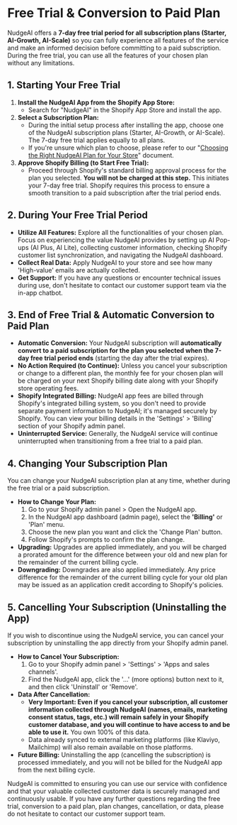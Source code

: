 # Free Trial & Conversion to Paid Plan

NudgeAI offers a **7-day free trial period for all subscription plans (Starter, AI-Growth, AI-Scale)** so you can fully experience all features of the service and make an informed decision before committing to a paid subscription. During the free trial, you can use all the features of your chosen plan without any limitations.

## 1. Starting Your Free Trial

1.  **Install the NudgeAI App from the Shopify App Store:**
    *   Search for "NudgeAI" in the Shopify App Store and install the app.
2.  **Select a Subscription Plan:**
    *   During the initial setup process after installing the app, choose one of the NudgeAI subscription plans (Starter, AI-Growth, or AI-Scale). The 7-day free trial applies equally to all plans.
    *   If you're unsure which plan to choose, please refer to our "[Choosing the Right NudgeAI Plan for Your Store](./choosing-your-plan.md)" document.
3.  **Approve Shopify Billing (to Start Free Trial):**
    *   Proceed through Shopify's standard billing approval process for the plan you selected. **You will not be charged at this step.** This initiates your 7-day free trial. Shopify requires this process to ensure a smooth transition to a paid subscription after the trial period ends.

## 2. During Your Free Trial Period

*   **Utilize All Features:** Explore all the functionalities of your chosen plan. Focus on experiencing the value NudgeAI provides by setting up AI Pop-ups (AI Plus, AI Lite), collecting customer information, checking Shopify customer list synchronization, and navigating the NudgeAI dashboard.
*   **Collect Real Data:** Apply NudgeAI to your store and see how many 'High-value' emails are actually collected.
*   **Get Support:** If you have any questions or encounter technical issues during use, don't hesitate to contact our customer support team via the in-app chatbot.

## 3. End of Free Trial & Automatic Conversion to Paid Plan

*   **Automatic Conversion:** Your NudgeAI subscription will **automatically convert to a paid subscription for the plan you selected when the 7-day free trial period ends** (starting the day after the trial expires).
*   **No Action Required (to Continue):** Unless you cancel your subscription or change to a different plan, the monthly fee for your chosen plan will be charged on your next Shopify billing date along with your Shopify store operating fees.
*   **Shopify Integrated Billing:** NudgeAI app fees are billed through Shopify's integrated billing system, so you don't need to provide separate payment information to NudgeAI; it's managed securely by Shopify. You can view your billing details in the 'Settings' > 'Billing' section of your Shopify admin panel.
*   **Uninterrupted Service:** Generally, the NudgeAI service will continue uninterrupted when transitioning from a free trial to a paid plan.

## 4. Changing Your Subscription Plan

You can change your NudgeAI subscription plan at any time, whether during the free trial or a paid subscription.

*   **How to Change Your Plan:**
    1.  Go to your Shopify admin panel > Open the NudgeAI app.
    2.  In the NudgeAI app dashboard (admin page), select the **'Billing'** or 'Plan' menu.
    3.  Choose the new plan you want and click the 'Change Plan' button.
    4.  Follow Shopify's prompts to confirm the plan change.
*   **Upgrading:** Upgrades are applied immediately, and you will be charged a prorated amount for the difference between your old and new plan for the remainder of the current billing cycle.
*   **Downgrading:** Downgrades are also applied immediately. Any price difference for the remainder of the current billing cycle for your old plan may be issued as an application credit according to Shopify's policies.

## 5. Cancelling Your Subscription (Uninstalling the App)

If you wish to discontinue using the NudgeAI service, you can cancel your subscription by uninstalling the app directly from your Shopify admin panel.

*   **How to Cancel Your Subscription:**
    1.  Go to your Shopify admin panel > 'Settings' > 'Apps and sales channels'.
    2.  Find the NudgeAI app, click the '...' (more options) button next to it, and then click 'Uninstall' or 'Remove'.
*   **Data After Cancellation:**
    *   **Very Important: Even if you cancel your subscription, all customer information collected through NudgeAI (names, emails, marketing consent status, tags, etc.) will remain safely in your Shopify customer database, and you will continue to have access to and be able to use it.** You own 100% of this data.
    *   Data already synced to external marketing platforms (like Klaviyo, Mailchimp) will also remain available on those platforms.
*   **Future Billing:** Uninstalling the app (cancelling the subscription) is processed immediately, and you will not be billed for the NudgeAI app from the next billing cycle.

NudgeAI is committed to ensuring you can use our service with confidence and that your valuable collected customer data is securely managed and continuously usable. If you have any further questions regarding the free trial, conversion to a paid plan, plan changes, cancellation, or data, please do not hesitate to contact our customer support team. 